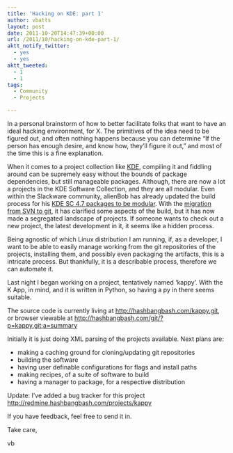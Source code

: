 ```yaml
---
title: 'Hacking on KDE: part 1'
author: vbatts
layout: post
date: 2011-10-20T14:47:39+00:00
url: /2011/10/hacking-on-kde-part-1/
aktt_notify_twitter:
  - yes
  - yes
aktt_tweeted:
  - 1
  - 1
tags:
  - Community
  - Projects

---
```

In a personal brainstorm of how to better facilitate folks that want to have an ideal hacking environment, for X. The primitives of the idea need to be figured out, and often nothing happens because you can determine &#8220;If the person has enough desire, and know how, they&#8217;ll figure it out,&#8221; and most of the time this is a fine explanation. 

When it comes to a project collection like <a href="http://kde.org/" title="KDE.org" target="_blank">KDE</a>, compiling it and fiddling around can be supremely easy without the bounds of package dependencies, but still manageable packages. Although, there are now a lot a projects in the KDE Software Collection, and they are all modular. Even within the Slackware community, alienBob has already updated the build process for his <a href="http://alien.slackbook.org/ktown/4.7.2/" target="_blank">KDE SC 4.7 packages to be modular</a>. With the <a href="http://techbase.kde.org/Projects/MovetoGit" target="_blank">migration from SVN to git</a>, it has clarified some aspects of the build, but it has now made a segregated landscape of projects. If someone wants to check out a new project, the latest development in it, it seems like a hidden process.

Being agnostic of which Linux distribution I am running, if, as a developer, I want to be able to easily manage working from the git repositories of the projects, installing them, and possibly even packaging the artifacts, this is a intricate process. But thankfully, it is a describable process, therefore we can automate it.

Last night I began working on a project, tentatively named &#8216;kappy&#8217;. With the K App, in mind, and it is written in Python, so having a py in there seems suitable.
  
The source code is currently living at http://hashbangbash.com/kappy.git, or browser viewable at <a href="http://hashbangbash.com/git/?p=kappy.git;a=summary" title="kappy.git" target="_blank">http://hashbangbash.com/git/?p=kappy.git;a=summary</a>

Initially it is just doing XML parsing of the projects available. Next plans are:

  * making a caching ground for cloning/updating git repositories
  * building the software
  * having user definable configurations for flags and install paths
  * making recipes, of a suite of software to build
  * having a manager to package, for a respective distribution

Update: I&#8217;ve added a bug tracker for this project <a href="http://redmine.hashbangbash.com/projects/kappy" title="Kappy - bugtracker" target="_blank">http://redmine.hashbangbash.com/projects/kappy</a>

If you have feedback, feel free to send it in.

Take care,
  
vb